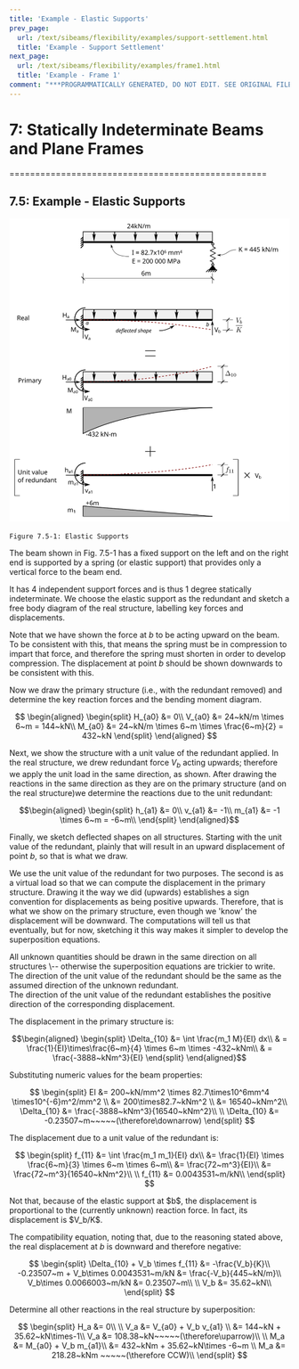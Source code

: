 ```yaml
---
title: 'Example - Elastic Supports'
prev_page:
  url: /text/sibeams/flexibility/examples/support-settlement.html
  title: 'Example - Support Settlement'
next_page:
  url: /text/sibeams/flexibility/examples/frame1.html
  title: 'Example - Frame 1'
comment: "***PROGRAMMATICALLY GENERATED, DO NOT EDIT. SEE ORIGINAL FILES IN /content***"
---
```

# 7: Statically Indeterminate Beams and Plane Frames
==================================================

## 7.5: Example - Elastic Supports

![Figure 7.5-1: Spring Support](../../../../images/sibeams/flexibility/examples/elastic-supports/elastic-support-1.svg)

    Figure 7.5-1: Elastic Supports

The beam shown in Fig. 7.5-1 has a fixed support on the left and on
the right end is supported by a spring (or elastic support) that
provides only a vertical force to the beam end.

It has 4 independent support forces and is thus 1 degree statically
indeterminate. We choose the elastic support as the redundant and sketch
a free body diagram of the real structure, labelling key forces and
displacements.

Note that we have shown the force at _b_ to be acting upward on the
beam. To be consistent with this, that means the spring must be in
compression to impart that force, and therefore the spring must shorten
in order to develop compression. The displacement at point _b_ should be
shown downwards to be consistent with this.

Now we draw the primary structure (i.e., with the redundant removed) and
determine the key reaction forces and the bending moment diagram.

$$
\begin{aligned}
\begin{split}
H_{a0} &= 0\\
V_{a0} &= 24~kN/m \times 6~m = 144~kN\\
M_{a0} &= 24~kN/m \times 6~m \times \frac{6~m}{2} = 432~kN
\end{split}
\end{aligned}
$$

Next, we show the structure with a unit value of the redundant applied.
In the real structure, we drew redundant force $V_b$ acting upwards;
therefore we apply the unit load in the same direction, as shown. After
drawing the reactions in the same direction as they are on the primary
structure (and on the real structure)we determine the reactions due to
the unit redundant:

$$\begin{aligned}
\begin{split}
h_{a1} &= 0\\
v_{a1} &= -1\\
m_{a1} &= -1 \times 6~m = -6~m\\
\end{split}
\end{aligned}$$

Finally, we sketch deflected shapes on all structures. Starting with the
unit value of the redundant, plainly that will result in an upward
displacement of point _b_, so that is what we draw.

We use the unit value of the redundant for two purposes. The second is
as a virtual load so that we can compute the displacement in the primary
structure. Drawing it the way we did (upwards) establishes a sign
convention for displacements as being positive upwards. Therefore, that
is what we show on the primary structure, even though we \'know\' the
displacement will be downward. The computations will tell us that
eventually, but for now, sketching it this way makes it simpler to
develop the superposition equations.

<div class="admonition important">
All unknown quantities should be drawn in the same direction on all
structures \-- otherwise the superposition equations are trickier to
write.
</div>

<div class="admonition important">
The direction of the unit value of the redundant should be the same as
the assumed direction of the unknown redundant.
</div>

<div class="admonition important">
The direction of the unit value of the redundant establishes the
positive direction of the corresponding displacement.
</div>

The displacement in the primary structure is:

$$\begin{aligned}
\begin{split}
\Delta_{10} &= \int \frac{m_1 M}{EI} dx\\
            & = \frac{1}{EI}\times\frac{6~m}{4} \times 6~m \times -432~kNm\\
            & = \frac{-3888~kNm^3}{EI}
\end{split}
\end{aligned}$$

Substituting numeric values for the beam properties:

$$
\begin{split}
EI &= 200~kN/mm^2 \times 82.7\times10^6mm^4 \times10^{-6}m^2/mm^2 \\
   &= 200\times82.7~kNm^2 \\
   &= 16540~kNm^2\\
\Delta_{10} &= \frac{-3888~kNm^3}{16540~kNm^2}\\
\\
\Delta_{10} &= -0.23507~m~~~~~(\therefore\downarrow)
\end{split}
$$

The displacement due to a unit value of the redundant is:

$$
\begin{split}
f_{11} &= \int \frac{m_1 m_1}{EI} dx\\
       &= \frac{1}{EI} \times \frac{6~m}{3} \times 6~m \times 6~m\\
       &= \frac{72~m^3}{EI}\\
       &= \frac{72~m^3}{16540~kNm^2}\\
\\
f_{11} &= 0.0043531~m/kN\\
\end{split}
$$

<div class="admonition important">
Not that, because of the elastic support at $b$, the displacement
is proportional to the (currently unknown) reaction force.
In fact, its displacement is $V_b/K$.
</div>

The compatibility equation, noting that, due to the reasoning stated
above, the real displacement at _b_ is downward and therefore negative:

$$
\begin{split}
\Delta_{10} + V_b \times f_{11} &= -\frac{V_b}{K}\\
-0.23507~m + V_b\times 0.0043531~m/kN &= \frac{-V_b}{445~kN/m}\\
V_b\times 0.0066003~m/kN &= 0.23507~m\\
\\
V_b &= 35.62~kN\\
\end{split}
$$

Determine all other reactions in the real structure by superposition:

$$
\begin{split}
H_a &= 0\\
\\
V_a &= V_{a0} + V_b v_{a1} \\
    &= 144~kN + 35.62~kN\times-1\\
V_a &= 108.38~kN~~~~~(\therefore\uparrow)\\
\\
M_a &= M_{a0} + V_b m_{a1}\\
    &= 432~kNm + 35.62~kN\times -6~m \\
M_a &= 218.28~kNm ~~~~~(\therefore CCW)\\
\end{split}
$$
